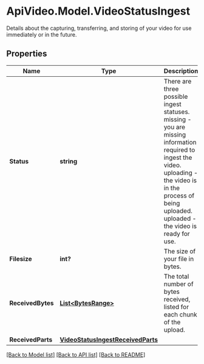 # ApiVideo.Model.VideoStatusIngest
Details about the capturing, transferring, and storing of your video for use immediately or in the future.

## Properties

Name | Type | Description | Notes
------------ | ------------- | ------------- | -------------
**Status** | **string** | There are three possible ingest statuses. missing - you are missing information required to ingest the video. uploading - the video is in the process of being uploaded. uploaded - the video is ready for use. | [optional] 
**Filesize** | **int?** | The size of your file in bytes. | [optional] 
**ReceivedBytes** | [**List&lt;BytesRange&gt;**](BytesRange.md) | The total number of bytes received, listed for each chunk of the upload. | [optional] 
**ReceivedParts** | [**VideoStatusIngestReceivedParts**](VideoStatusIngestReceivedParts.md) |  | [optional] 

[[Back to Model list]](../README.md#documentation-for-models) [[Back to API list]](../README.md#documentation-for-api-endpoints) [[Back to README]](../README.md)

